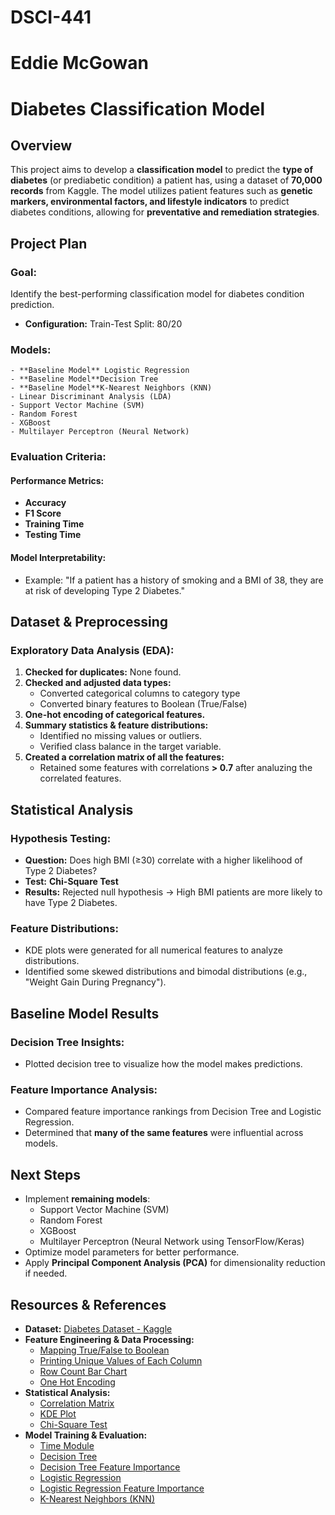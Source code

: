 # DSCI-441
# Eddie McGowan
# Diabetes Classification Model

## Overview
This project aims to develop a **classification model** to predict the **type of diabetes** (or prediabetic condition) a patient has, using a dataset of **70,000 records** from Kaggle. The model utilizes patient features such as **genetic markers, environmental factors, and lifestyle indicators** to predict diabetes conditions, allowing for **preventative and remediation strategies**.

## Project Plan
### **Goal:**
Identify the best-performing classification model for diabetes condition prediction.

- **Configuration:** Train-Test Split: 80/20

### **Models:**
    - **Baseline Model** Logistic Regression
    - **Baseline Model**Decision Tree
    - **Baseline Model**K-Nearest Neighbors (KNN)
    - Linear Discriminant Analysis (LDA)
    - Support Vector Machine (SVM)
    - Random Forest
    - XGBoost
    - Multilayer Perceptron (Neural Network)

### **Evaluation Criteria:**
#### **Performance Metrics:**
- **Accuracy**
- **F1 Score**
- **Training Time**
- **Testing Time**

#### **Model Interpretability:**
- Example: "If a patient has a history of smoking and a BMI of 38, they are at risk of developing Type 2 Diabetes."

## Dataset & Preprocessing
### **Exploratory Data Analysis (EDA):**
1. **Checked for duplicates:** None found.
2. **Checked and adjusted data types:**
   - Converted categorical columns to category type
   - Converted binary features to Boolean (True/False)
3. **One-hot encoding of categorical features.**
4. **Summary statistics & feature distributions:**
   - Identified no missing values or outliers.
   - Verified class balance in the target variable.
5. **Created a correlation matrix of all the features:**
   - Retained some features with correlations **> 0.7** after analuzing the correlated features.

## Statistical Analysis
### **Hypothesis Testing:**
- **Question:** Does high BMI (≥30) correlate with a higher likelihood of Type 2 Diabetes?
- **Test:** **Chi-Square Test**
- **Results:** Rejected null hypothesis → High BMI patients are more likely to have Type 2 Diabetes.

### **Feature Distributions:**
- KDE plots were generated for all numerical features to analyze distributions.
- Identified some skewed distributions and bimodal distributions (e.g., "Weight Gain During Pregnancy").

## **Baseline Model Results**
### **Decision Tree Insights:**
- Plotted decision tree to visualize how the model makes predictions.

### **Feature Importance Analysis:**
- Compared feature importance rankings from Decision Tree and Logistic Regression.
- Determined that **many of the same features** were influential across models.

## **Next Steps**
- Implement **remaining models**:
  - Support Vector Machine (SVM)
  - Random Forest
  - XGBoost
  - Multilayer Perceptron (Neural Network using TensorFlow/Keras)
- Optimize model parameters for better performance.
- Apply **Principal Component Analysis (PCA)** for dimensionality reduction if needed.

## Resources & References
- **Dataset:** [Diabetes Dataset - Kaggle](https://www.kaggle.com/datasets/ankitbatra1210/diabetes-dataset/data)
- **Feature Engineering & Data Processing:**
  - [Mapping True/False to Boolean](https://stackoverflow.com/questions/45196626/how-to-map-true-and-false-to-yes-and-no-in-a-pandas-data-frame-for-columns-o)
  - [Printing Unique Values of Each Column](https://stackoverflow.com/questions/27241253/print-the-unique-values-in-every-column-in-a-pandas-dataframe)
  - [Row Count Bar Chart](https://stackoverflow.com/questions/48939795/how-to-plot-a-count-bar-chart-grouping-by-one-categorical-column-and-coloring-by)
  - [One Hot Encoding](https://pandas.pydata.org/docs/reference/api/pandas.get_dummies.html)
- **Statistical Analysis:**
  - [Correlation Matrix](https://www.geeksforgeeks.org/create-a-correlation-matrix-using-python/)
  - [KDE Plot](https://seaborn.pydata.org/generated/seaborn.FacetGrid.html)
  - [Chi-Square Test](https://docs.scipy.org/doc/scipy/reference/generated/scipy.stats.chi2_contingency.html)
- **Model Training & Evaluation:**
  - [Time Module](https://docs.python.org/3/library/time.html)
  - [Decision Tree](https://scikit-learn.org/stable/modules/tree.html)
  - [Decision Tree Feature Importance](https://stackoverflow.com/questions/69061767/how-to-plot-feature-importance-for-decisiontreeclassifier)
  - [Logistic Regression](https://scikit-learn.org/stable/modules/generated/sklearn.linear_model.LogisticRegression.html)
  - [Logistic Regression Feature Importance](https://www.geeksforgeeks.org/understanding-feature-importance-in-logistic-regression-models/)
  - [K-Nearest Neighbors (KNN)](https://scikit-learn.org/stable/modules/neighbors.html)
